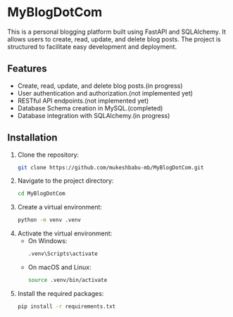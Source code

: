 # MyBlogDotCom
This is a personal blogging platform built using FastAPI and SQLAlchemy. It allows users to create, read, update, and delete blog posts. The project is structured to facilitate easy development and deployment.
## Features
- Create, read, update, and delete blog posts.(in progress)
- User authentication and authorization.(not implemented yet)
- RESTful API endpoints.(not implemented yet)
- Database Schema creation in MySQL.(completed)
- Database integration with SQLAlchemy.(in progress)

## Installation
1. Clone the repository:
   ```bash
   git clone https://github.com/mukeshbabu-mb/MyBlogDotCom.git
   ```
2. Navigate to the project directory:
   ```bash
   cd MyBlogDotCom
   ```
3. Create a virtual environment:
   ```bash
   python -m venv .venv
   ```
4. Activate the virtual environment:
   - On Windows:
     ```bash
     .venv\Scripts\activate
     ```
   - On macOS and Linux:
     ```bash
     source .venv/bin/activate
     ```
5. Install the required packages:
   ```bash
   pip install -r requirements.txt
   ```
